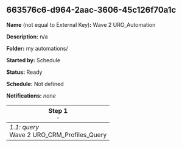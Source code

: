 ## 663576c6-d964-2aac-3606-45c126f70a1c

**Name** (not equal to External Key)**:** Wave 2 URO_Automation

**Description:** n/a

**Folder:** my automations/

**Started by:** Schedule

**Status:** Ready

**Schedule:** Not defined

**Notifications:** _none_


| Step 1<br>_<small>-</small>_ |
| --- |
| _1.1: query_<br>Wave 2 URO_CRM_Profiles_Query |
